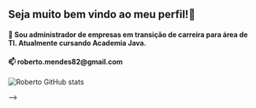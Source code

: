 <h2>Seja muito bem vindo ao meu perfil!👋</h2>

<h4> 🔭 Sou administrador de empresas em transição de carreira para área de TI. Atualmente cursando Academia Java.</h4>

<h4>📫 roberto.mendes82@gmail.com</h4>


![Roberto GitHub stats](https://github-readme-stats.vercel.app/api?username=robertomendes82&show_icons=true&theme=dark)</code>

-->
